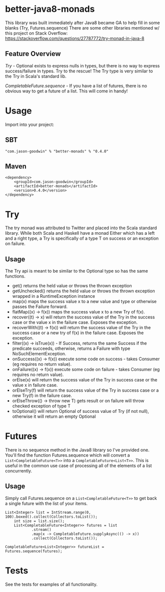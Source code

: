 better-java8-monads
==================

This library was built immediately after Java8 became GA to help fill in some blanks (Try, Futures.sequence)
There are some other libraries mentioned w/ this project on Stack Overflow: https://stackoverflow.com/questions/27787772/try-monad-in-java-8

Feature Overview
----------------

*Try* - Optional exists to express nulls in types, but there is no way to express success/failure in types. Try to the rescue! The Try type is very similar to the Try in Scala's standard lib.

*CompletableFuture.sequence* - If you have a list of futures, there is no obvious way to get a future of a list. This will come in handy!

Usage
=====

Import into your project:

SBT
---

    "com.jason-goodwin" % "better-monads" % "0.4.0"

Maven
-----

    <dependency>
	    <groupId>com.jason-goodwin</groupId>
	    <artifactId>better-monads</artifactId>
	    <version>0.4.0</version>
    </dependency>

Try
===

The try monad was attributed to Twitter and placed into the Scala standard library.
While both Scala and Haskell have a monad Either which has a left and a right type, 
a Try is specifically of a type T on success or an exception on failure.

Usage
-----

The Try api is meant to be similar to the Optional type so has the same functions.
- get() returns the held value or throws the thrown exception
- getUnchecked() returns the held value or throws the thrown exception wrapped in a RuntimeException instance
- map(x) maps the success value x to a new value and type or otherwise passes the Failure forward.
- flatMap((x) -> f(x)) maps the success value x to a new Try of f(x).
- recover((t) -> x) will return the success value of the Try in the success case or the value x in the failure case. Exposes the exception.
- recoverWith((t) -> f(x)) will return the success value of the Try in the success case or a new try of f(x) in the failure case. Exposes the exception.
- filter((x) -> isTrue(x)) - If Success, returns the same Success if the predicate succeeds, otherwise, returns a Failure with type NoSuchElementException.
- onSuccess((x) -> f(x)) execute some code on success - takes Consumer (eg requires no return value).
- onFailure((x) -> f(x)) execute some code on failure - takes Consumer (eg requires no return value).
- orElse(x) will return the success value of the Try in success case or the value x in failure case.
- orElseTry(f) will return the success value of the Try in success case or a new Try(f) in the failure case.
- orElseThrow(() -> throw new T) gets result or on failure will throw checked exception of type T
- toOptional() will return Optional of success value of Try (if not null), otherwise it will return an empty Optional

Futures
=======
There is no sequence method in the Java8 library so I've provided one. You'll find the function Futures.sequence which will convert a `List<CompletableFuture<T>>` into a `CompletableFuture<List<T>>`. This is useful in the common use case of processing all of the elements of a list concurrently.

Usage
-----
Simply call Futures.sequence on a `List<CompletableFuture<T>>` to get back a single future with the list of your items.

    List<Integer> list = IntStream.range(0, 100).boxed().collect(Collectors.toList());
        int size = list.size();
        List<CompletableFuture<Integer>> futures = list
                .stream()
                .map(x -> CompletableFuture.supplyAsync(() -> x))
                .collect(Collectors.toList());

    CompletableFuture<List<Integer>> futureList = Futures.sequence(futures);


Tests
=====

See the tests for examples of all functionality.
